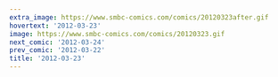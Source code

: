 ```yaml
---
extra_image: https://www.smbc-comics.com/comics/20120323after.gif
hovertext: '2012-03-23'
image: https://www.smbc-comics.com/comics/20120323.gif
next_comic: '2012-03-24'
prev_comic: '2012-03-22'
title: '2012-03-23'
---
```


